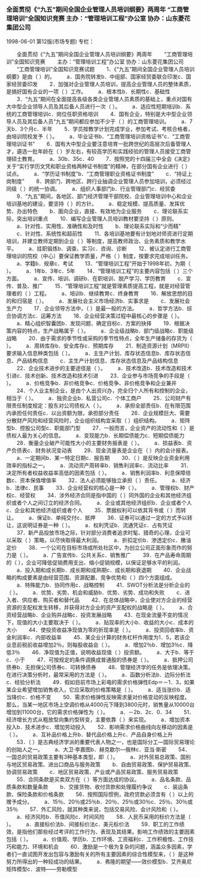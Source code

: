 ### 全面贯彻《“九五”期间全国企业管理人员培训纲要》两周年  “工商管理培训”全国知识竞赛  主办：“管理培训工程”办公室  协办：山东菱花集团公司

1998-06-01
第12版(市场专题)
专栏：

　　全面贯彻《“九五”期间全国企业管理人员培训纲要》两周年
　　“工商管理培训”全国知识竞赛
　　主办：“管理培训工程”办公室  协办：山东菱花集团公司
　　“工商管理培训”全国知识竞赛试题
　　1．《“九五”期间全国企业管理人员培训纲要》是由（  ）的。
　　a．国务院转发b．中组部、国家经贸委联合印发c．国家经贸委印发
　　2．加强对企业管理人员培训，提高企业管理人员的整体素质，是搞好国有企业的一项（  ）工作。
　　a．根本性b．长期性c．基础性
　　3．“九五”期间在全面提高各级各类企业管理人员素质的基础上，重点对国有大中型企业领导人员及其后备人员进行一次（  ）。
　　a．适应性短期培训b．系统的工商管理培训c．岗位任职资格培训
　　4．国有企业，特别是大中型企业领导人员及其后备人员“九五”期间都应参加不少于（  ）的工商管理培训。
　　a．7天b．3个月c．半年
　　5．学员按教学计划完成学业，参加考试、考核合格者，由培训院校发予（  ）。
　　a．毕业证书b．“工商管理培训资格证书”c．“工商管理培训证书”
　　6．国有大中型企业要注意培育一批跨世纪的高层次后备管理人才，遴选一批年龄在（  ）岁左右，有较高学历和实践经验的管理人员接受工商管理硕士教育。
　　a．30b．35c．40
　　7．按照党的十四届三中全会《决定》关于“实行学历文凭和职业资格两种证书制度”的精神，在部分国有企业进行（  ）试点。
　　a．“学历证书制度”b．“工商管理职业资格证书制度”
　　c．“持证上岗制度”
　　8．跨部门、跨地区、跨行业抽调企业管理人员参加培训，必须经过同级（  ）的统一协调。
　　a．组织人事部门b．行业管理部门c．经贸委
　　9．“九五”期间，各地区、部门经济管理干部院校、企业管理培训中心和企业培训基地的建设，要坚持（  ）的方针。
　　a．稳定规模、提高质量、发挥优势、办出特色
　　b．面向企业，直接、有效地为企业服务
　　c．理论联系实际，突出培训重点
　　10．编写企业管理人员培训教材要坚持（  ）原则。
　　a．针对性、实用性、准确性和及时性
　　b．理论联系实际和“少而精”
　　c．针对性、系统性和超前性
　　11．各培训基地要有计划地对师资进行定期培训，并建立教师定期到企业（  ）等制度，提高教师政治、业务素质和教学水平。
　　a．挂职锻炼b．调查、实习c．咨询、诊断
　　12．被认定进行工商管理培训的院校（中心）要保证教学质量，严格（  ）制度，按要求完成培训任务。
　　a．学籍b．规章c．考试
　　13．“管理培训工程”开始于1998年初，为期（  ）。
　　a．1年b．3年c．5年
　　14．“管理培训工程”的主要内容包括（  ）三个方面。
　　a．宣传、培训、调研b．在职培训、脱产学习、学历教育
　　c．宣传、普及、推广
　　15．“管理培训工程”就是管理素质提高工程，就是对经营管理者的（  ）工程。
　　a．培训b．继续教育c．终身教育
　　16．解放思想的目的和归宿是（  ）。
　　a．发展社会主义市场经济b．实事求是
　　c．发展社会生产力
　　17．企业领导方法中，（  ）是最一般的方法。
　　a．哲学方法b．综合协调方法c．运筹方法
　　18．企业经营决策过程中最核心的步骤是（  ）。
　　a．精心组织智囊团b．发现问题、确定目标c．方案的抉择
　　19．根据决策内容的特点，生产战略属于（  ）。
　　a．企业级战略b．部门级战略c．职能级战略
　　20．由于需求的季节性或采购的季节性特点，全年生产储备的存货为（  ）。
　　a．周转库存b．安全库存c．预期库存
　　21．制造资源计划（MRPⅡ）要求输入信息种类包括（  ）。
　　a．主生产计划、库存状态信息b．库存状态信息、产品结构信息
　　c．主生产计划信息、库存状态信息及产品结构信息
　　22．企业技术进步的主要途径是（  ）。
　　a．技术改造b．技术改造和技术引进c．技术创新、技术改造和技术引进
　　23．企业参与市场竞争的手段是（  ）。
　　a．价格竞争b．非价格竞争c．价格竞争、非价格竞争和企业兼并
　　24．个人业主制企业，是由个人出资兴办，完全归个人所有和控制的企业，相当于（  ）。
　　a．独资企业b．私营公司c．个体工商户
　　25．公司财产有限责任制度规定：股东对公司债权人（  ）。
　　a．承担全部责任b．在有限范围内承担任何责任c．以出资额为限，承担部分责任
　　26．企业规模巨大、需要分散财产风险和经营风险时，企业组织结构宜采取（  ）组织结构。
　　a．矩阵型b．控股公司型c．职能部门型
　　27．一般而言，企业资产的流动性和（  ）是债权人最为关心的信息。
　　a．变现能力b．长期偿债能力c．短期偿债能力
　　28．衡量企业破产可能性大小的主要财务报表是（  ）。
　　a．损益表b．资产负债表c．财务状况变动表
　　29．现金流量表是企业在（  ）内的会计报表。
　　a．一定期间b．某一特定日期c．报告期
　　30．（  ）是反映企业资金利用效率的指标之一。
　　a．流动资产周转率b．销售利润率c．流动比率
　　31．决定所有者权益收益率高低的因素包括（  ）。
　　a．销售利润率b．利息保障倍数c．资本保值增值率
　　32．法人必须能够独立承担（  ）责任。
　　a．经济b．法律c．民事
　　33．企业经营权的核心是一种（  ）。
　　a．管理权b．财产权c．经营权
　　34．涉外经济合同是指中国的（  ）同外国的企业和其他经济组织或者个人之间订立的经济合同。
　　a．企业或其他经济组织b．企业或者个人c．企业和其他经济组织或者个人
　　35．票据权利可以依其背书或（  ）而转让。
　　a．保证b．单纯交付c．抵押
　　36．证券可以通过一定的方式予以转让，这说明证券是一种（  ）。
　　a．权利凭证b．流通凭证c．占有凭证
　　37．新产品投放市场之际，针对部分消费者追求时髦、猎奇的心理，企业可以采取（  ）策略，以尽快取得最大利润。
　　a．折扣定价b．渗透定价c．撇油定价
　　38．一个公司在目标市场或所处社区中，为创立公司正面形象而作的努力是（  ）。
　　a．广告宣传b．公共关系c．销售推广
　　39．在产品寿命周期的（  ），企业可降低促销费用支出、缩小促销规模，以保证足够水平的利润。
　　a．投入期和成长期b．成长期和成熟期c．成长期和衰退期
　　40．企业战略的构成要素是由经营范围、资源配置、竞争优势和（  ）四个方面组成。
　　a．特殊能力b．协同作用c．战略控制
　　41．SWOT分析法是分析企业的（  ）。
　　a．优势、劣势、机会和威胁b．优势、劣势、成功和失败
　　c．进入者、供应者、购买者和替代品
　　42．在总体战略中，企业使对方企业的经营资源的支配权发生转移，并获得对方企业的资产支配权的战略是（  ）。
　　a．合资经营战略b．企业购并战略c．投资发展战略
　　43．在现金流量不变的情况下，现值的大小主要取决于（  ）。
　　a．贴现率的大小b．收益的大小c．成本的大小
　　44．使投资收益净现值为零的折现率是（  ）。
　　a．投资回收率b．资金利润率c．内部收益率
　　45．某企业计算的财务杠杆作用度为1．5，若该企业息前税前收益增加2％，则每股收益会（  ）。
　　a．增加2％b．增加3％c．降低3％
　　46．净现值为正值，说明收益现值（  ）投资额。
　　a．大于b．等于c．小于
　　47．可按规定的条件调换成普通股的债券是（  ）。
　　a．抵押公司债券b．无担保公司债券c．可转换债券
　　48．管理经济学的任务是依理决策。在进行决策分析时，最常采用的方法是（  ）。
　　a．函数分析法b．边际分析法c．经验分析法
　　49．假如目前市场上彩电的需求价格弹性Edp＝－1．3，如果某企业希望增加销售收入，它应采取的价格策略是（  ）。
　　a．适当涨价b．适当降价c．价格不变
　　50．需求价格弹性反映需求量对价格变动的反映程度。那么，当某一地区市场上空调价格从4000元下降到3800元时，销售量从10000台增加到11000台，它的需求价格弹性为（  ）。
　　a．－2b．2c．0．34
　　51．经济增长方式从粗放型向集约型转变，主要依靠（  ）来实现。
　　a．增加资本投入b．技术进步c．增加劳动投入
　　52．影响需求价格曲线向左移动的因素是（  ）。
　　a．互补品价格上升b．替代品价格上升c．产品自身价格上升
　　53．（  ）是古典经济学派的重要代表人物之一，也是国际分工—国际贸易理论的创始人之一。
　　a．大卫·李嘉图b．赫克歇尔—俄林c．亚当·斯密
　　54．一国总的贸易政策主要有3种基本类型，即（  ）。
　　a．对外贸易总政策、国别与地区贸易政策、进出口商品与服务政策
　　b．自由贸易政策、保护贸易政策、协调贸易政策
　　c．地区贸易政策、产业或产品贸易政策、服务贸易政策
　　55．合同条款是买卖双方在（  ）等方面达成的协议。
　　a．品名条款、品质条款和数量条款
　　b．交接货物、收付货款和处理履约争议
　　c．装运条款、保险条款和价格条款
　　56．按照国际惯例，政府贷款必须含有（  ）以上的赠予成分。
　　a．15％、20％或25％b．20％、25％或30％c．25％、30％或35％
　　57．外汇风险，就其种类来说，包括交易风险、会计风险和（  ）。
　　a．经济风险b．币值风险c．时间风险
　　58．人民币采用的标价方法是（  ）。
　　a．直接标价法b．间接标价法c．美元标价法
　　59．职工的工作绩效，是指他们那些经过考评的工作行为、表现及其结果。影响工作绩效的主要因素包括（  ）。
　　a．价值观、学历b．工作环境、工资福利c．工作积极性、工作技巧和能力、环境和机会
　　60．激励是一个极为复杂的问题，涵盖众多因素，学者们一直试图开发出包容与激励有关的所有主要因素的综合性模型来，（  ）是这种努力所得出的一种较成功的结果。
　　a．弗隆的期望——效价模型b．艾齐奥尼矩阵模型c．波特——劳勒模型
